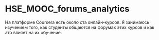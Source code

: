 # HSE_MOOC_forums_analytics

На платформе Coursera есть около ста онлайн-курсов. Я занимаюсь изучением того, как студенты общаются на форумах этих курсов и как это влияет на их обучение. 
